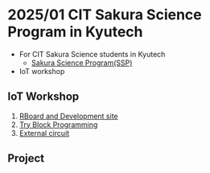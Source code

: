 # 2025/01 CIT Sakura Science Program in Kyutech

- For CIT Sakura Science students in Kyutech
    - [Sakura Science Program(SSP)](https://ssp.jst.go.jp/)
- IoT workshop

## IoT Workshop

1. [RBoard and Development site](./setup.md)
1. [Try Block Programming](./1st_program.md)
1. [External circuit](./2nd_circuit.md)

<!--
1. [PWM](./3rd_pwm.md)
1. [Using sensor, ADC](./4th_sensor.md)
1. [Make a sound](./5th_sound.md)
1. [Temperature sensor](./6th_sensor.md)
-->

## Project
